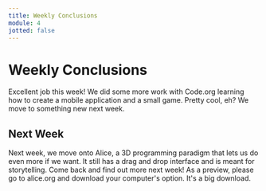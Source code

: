 ```yaml
---
title: Weekly Conclusions
module: 4
jotted: false
---
```


# Weekly Conclusions

Excellent job this week!  We did some more work with Code.org learning how to create a mobile application and a small game.  Pretty cool, eh? We move to something new next week.

## Next Week

Next week, we move onto Alice, a 3D programming paradigm that lets us do even more if we want.  It still has a drag and drop interface and is meant for storytelling.  Come back and find out more next week!  As a preview, please go to alice.org and download your computer's option. It's a big download.